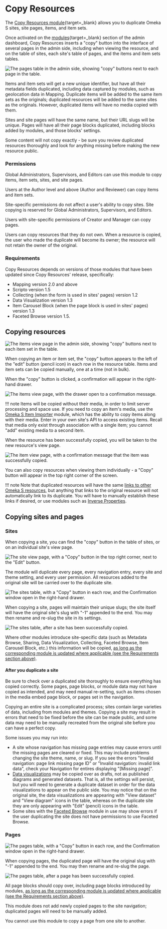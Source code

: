 # Copy Resources

The [Copy Resources module](https://omeka.org/s/modules/CopyResources){target=_blank} allows you to duplicate Omeka S sites, site pages, items, and item sets.

Once activated on the [modules](https://omeka.org/s/docs/user-manual/modules/){target=_blank} section of the admin dashboard, Copy Resources inserts a "copy" button into the interface of several pages in the admin side, including when viewing the resource, and on the table of sites, each site's table of pages, and the items and item sets tables. 

![The pages table in the admin side, showing "copy" buttons next to each page in the table.](modulesfiles/copyResources_pages.png)

Items and item sets will get a new unique identifier, but have all their metadata fields duplicated, including data captured by modules, such as geolocation data in Mapping. Duplicate items will be added to the same item sets as the originals; duplicated resources will be added to the same sites as the originals. However, duplicated items will have no media copied with them.

Sites and site pages will have the same name, but their URL slugs will be unique. Pages will have all their page blocks duplicated, including blocks added by modules, and those blocks' settings.

Some content will not copy exactly - be sure you review duplicated resources thoroughly and look for anything missing before making the new resource public. 

### Permissions

Global Administrators, Supervisors, and Editors can use this module to copy items, item sets, sites, and site pages.

Users at the Author level and above (Author and Reviewer) can copy items and item sets. 

Site-specific permissions do not affect a user's ability to copy sites. Site copying is reserved for Global Administrators, Supervisors, and Editors. 

Users with site-specific permissions of Creator and Manager can copy pages. 

Users can copy resources that they do not own. When a resource is copied, the user who made the duplicate will become its owner; the resource will not retain the owner of the original. 

### Requirements

Copy Resources depends on versions of those modules that have been updated since Copy Resources' release, specifically:

- Mapping version 2.0 and above
- Scripto version 1.5
- Collecting (when the form is used in sites' pages) version 1.2
- Data Visualization version 1.3
- Item Carousel Block (when the page block is used in sites' pages) version 1.3
- Faceted Browse version 1.5.

## Copying resources

![The items view page in the admin side, showing "copy" buttons next to each item set in the table.](modulesfiles/copyResources_items.png)

When copying an item or item set, the "copy" button appears to the left of the "edit" button (pencil icon) in each row in the resource table. Items and item sets can be copied manually, one at a time (not in bulk). 

When the "copy" button is clicked, a confirmation will appear in the right-hand drawer. 

![The items view page, with the drawer open to a confirmation message.](modulesfiles/copyResources_itemsConfirm.png)

!!! note
	Items will be copied without their media, in order to limit server processing and space use. If you need to copy an item's media, use the [Omeka S Item Importer](osii.md) module, which has the ability to copy items along with their media. Enter in your own site's API to access existing items. Recall that media only exist through association with a single item; you cannot "add" existing media to a second item.

When the resource has been successfully copied, you will be taken to the new resource's view page. 

![The item view page, with a confirmation message that the item was successfully copied.](modulesfiles/copyResources_itemsCopied.png)

You can also copy resources when viewing them individually - a "Copy" button will appear in the top right corner of the screen.

!!! note
	Note that duplicated resources will have the same [links to other Omeka S resources](../content/items.md#linked-resources), but anything that links to the original resource will not automatically link to its duplicate. You will have to manually establish these links if desired, or use modules such as [Inverse Properties](inverseproperties.md). 

## Copying sites and pages

### Sites

When copying a site, you can find the "copy" button in the table of sites, or on an individual site's view page.

![The site view page, with a "Copy" button in the top right corner, next to the "Edit" button.](modulesfiles/copyResources_siteCopy.png)

The module will duplicate every page, every navigation entry, every site and theme setting, and every user permission. All resources added to the original site will be carried over to the duplicate site. 

![The sites table, with a "Copy" button in each row, and the Confirmation window open in the right-hand drawer.](modulesfiles/copyResources_sites.png)

When copying a site, pages will maintain their unique slugs; the site itself will have the original site's slug with "-1" appended to the end. You may then rename and re-slug the site in its settings. 

![The sites table, after a site has been successfully copied.](modulesfiles/copyResources_sitesDone.png)

Where other modules introduce site-specific data (such as Metadata Browse, Sharing, Data Visualization, Collecting, Faceted Browse, Item Carousel Block, etc.) this information will be copied, [as long as the corresponding module is updated where applicable (see the Requirements section above)](#requirements). 

#### After you duplicate a site

Be sure to check over a duplicated site thoroughly to ensure everything has copied correctly. Some pages, page blocks, or module data may not have copied as intended, and may need manual re-setting, such as items chosen in the media embed page block, or pages set in the navigation. 

Copying an entire site is a complicated process; sites contain large varieties of data, including from modules and themes. Copying a site may result in errors that need to be fixed before the site can be made public, and some data may need to be manually recreated from the original site before you can have a perfect copy. 

Some issues you may run into:

- A site whose navigation has missing page entries may cause errors until the missing pages are cleared or fixed. This may include problems changing the site theme, name, or slug. If you see the errors "Invalid navigation: page link missing page ID" or "Invalid navigation: invalid link data", check your Navigation for entires displaying "[Missing page]".
- [Data visualizations](datavisualization.md) may be copied over as drafts, not as published diagrams and generated datasets. That is, all the settings will persist, but you will need to generate a duplicate dataset in order for the data visualizations to appear on the public side. You may notice that on the original site, the data visualizations are appearing with "View dataset" and "View diagram" icons in the table, whereas on the duplicate site they are only appearing with "Edit" (pencil) icons in the table.  
- Some sites with the [Faceted Browse](facetedbrowse.md) module in use may show errors if the user duplicating the site does not have permissions to use Faceted Browse. 

### Pages

![The pages table, with a "Copy" button in each row, and the Confirmation window open in the right-hand drawer.](modulesfiles/copyResources_pages.png)

When copying pages, the duplicated page will have the original slug with "-1" appended to the end. You may then rename and re-slug the page. 

![The pages table, after a page has been successfully copied.](modulesfiles/copyResources_pagesDone.png)

All page blocks should copy over, including page blocks introduced by modules, [as long as the corresponding module is updated where applicable (see the Requirements section above)](#requirements).

This module does not add newly copied pages to the site navigation; duplicated pages will need to be manually added. 

You cannot use this module to copy a page from one site to another.
